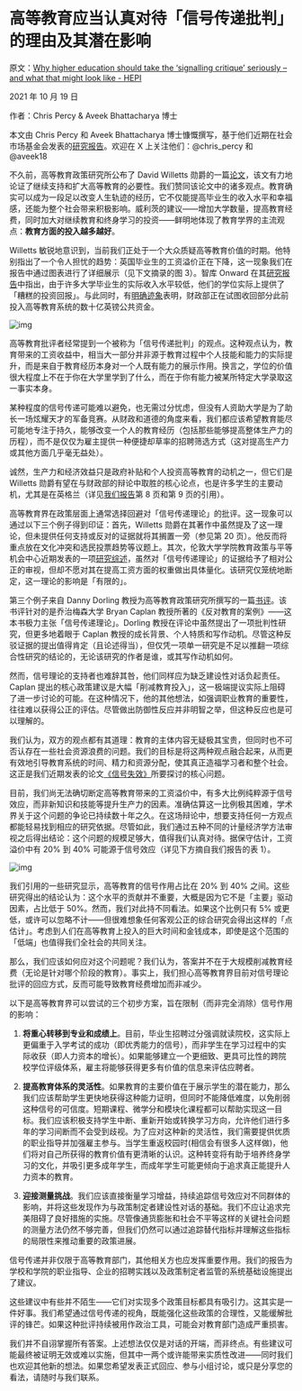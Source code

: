 # 高等教育应当认真对待「信号传递批判」的理由及其潜在影响

原文：[Why higher education should take the ‘signalling critique’ seriously – and what that might look like - HEPI](https://www.hepi.ac.uk/2021/10/19/why-higher-education-should-take-the-signalling-critique-seriously-and-what-that-might-look-like/)

2021 年 10 月 19 日

作者：Chris Percy & Aveek Bhattacharya 博士

本文由 Chris Percy 和 Aveek Bhattacharya 博士慷慨撰写，基于他们近期在社会市场基金会发表的[研究报告](https://www.smf.co.uk/publications/signal-failure/)。欢迎在 X 上关注他们：@chris_percy 和 @aveek18

不久前，高等教育政策研究所公布了 David Willetts 勋爵的一篇[论文](https://www.hepi.ac.uk/2021/09/30/how-to-boost-higher-education-and-cut-public-spending-by-david-willetts/)，该文有力地论证了继续支持和扩大高等教育的必要性。我们赞同该论文中的诸多观点。教育确实可以成为一段足以改变人生轨迹的经历，它不仅能提高毕业生的收入水平和幸福感，还能为整个社会带来积极影响。威利茨的建议——增加大学数量，提高教育经费，同时加大对继续教育和终身学习的投资——鲜明地体现了教育学界的主流观点：**教育方面的投入越多越好**。

Willetts 敏锐地意识到，当前我们正处于一个大众质疑高等教育价值的时期。他特别指出了一个令人担忧的趋势：英国毕业生的工资溢价正在下降，这一现象我们在报告中通过图表进行了详细展示（见下文摘录的图 3）。智库 Onward 在其[研究报告](https://www.ukonward.com/wp-content/uploads/2021/08/J6493-ONW-A-Question-Of-Degree-190104.pdf)中指出，由于许多大学毕业生的实际收入水平较低，他们的学位实际上提供了「糟糕的投资回报」。与此同时，有[明确迹象](https://www.thetimes.co.uk/article/tories-want-to-end-the-university-boom-years-9jgggnjf8)表明，财政部正在试图收回部分此前投入高等教育系统的数十亿英镑公共资金。

![img](https://i0.wp.com/www.hepi.ac.uk/wp-content/uploads/2021/10/Figure-3-with-source.png?resize=780%2C429&ssl=1)

高等教育批评者经常提到一个被称为「信号传递批判」的观点。这种观点认为，教育带来的工资收益中，相当大一部分并非源于教育过程中个人技能和能力的实际提升，而是来自于教育经历本身对一个人既有能力的展示作用。换言之，学位的价值很大程度上不在于你在大学里学到了什么，而在于你有能力被某所特定大学录取这一事实本身。

某种程度的信号传递可能难以避免，也无需过分忧虑，但没有人资助大学是为了助长一场炫耀天才的军备竞赛。从财政和道德的角度来看，我们都应该希望教育能尽可能地专注于持久，能够改变一个人的教育经历（包括那些能够提高整体生产力的历程），而不是仅仅为雇主提供一种便捷却草率的招聘筛选方式（这对提高生产力或其他方面几乎毫无益处）。

诚然，生产力和经济效益只是政府补贴和个人投资高等教育的动机之一，但它们是 Willetts 勋爵有望在与财政部的辩论中取胜的核心论点，也是许多学生的主要动机，尤其是在英格兰（详见[我们报告](https://www.smf.co.uk/publications/signal-failure/)第 8 页和第 9 页的引用）。

高等教育界在政策层面上通常选择回避对「信号传递理论」的批评。这一现象可以通过以下三个例子得到印证：首先，Willetts 勋爵在其著作中虽然提及了这一理论，但未提供任何支持或反对的证据就将其搁置一旁（参见第 20 页）。他反而将重点放在文化冲突和选民投票趋势等议题上。其次，伦敦大学学院教育政策与平等机会中心近期发表的一项[研究综述](https://econpapers.repec.org/paper/uclcepeob/12.htm)，虽然对「信号传递理论」的证据给予了相对公正的审视，但却不愿对其在提高工资方面的权重做出具体量化。该研究仅笼统地断定，这一理论的影响是「有限的」。

第三个例子来自 Danny Dorling 教授为高等教育政策研究所撰写的一篇[书评](https://www.hepi.ac.uk/2019/09/06/review-by-danny-dorling-of-the-case-against-education-why-the-education-system-is-a-waste-of-time-and-money-by-professor-bryan-caplan-of-george-mason-university/)。该书评针对的是乔治梅森大学 Bryan Caplan 教授所著的《反对教育的案例》——这本书极力主张「信号传递理论」。Dorling 教授在评论中虽然提出了一项批判性研究，但更多地着眼于 Caplan 教授的成长背景、个人特质和写作动机。尽管这种反驳证据的提出值得肯定（且论述得当），但仅凭一项单一研究是不足以推翻一项综合性研究的结论的，无论该研究的作者是谁，或其写作动机如何。

然而，信号理论的支持者也难辞其咎，他们同样应为缺乏建设性对话负起责任。Caplan 提出的核心政策建议是大幅「削减教育投入」，这一极端提议实际上阻碍了进一步讨论的可能。在这种情况下，他的其他想法，如强调职业教育的重要性，往往难以获得公正的评估。尽管做出防御性反应并非明智之举，但这种反应也是可以理解的。

我们认为，双方的观点都有其道理：教育的主体内容无疑极其宝贵，但同时也不可否认存在一些社会资源浪费的问题。我们的目标是将这两种观点融合起来，从而更有效地引导教育系统的时间、精力和资源分配，使其真正造福学习者和整个社会。这正是我们近期发表的论文[《信号失效》](https://www.smf.co.uk/publications/signal-failure/)所要探讨的核心问题。

目前，我们尚无法确切断定高等教育带来的工资溢价中，有多大比例纯粹源于信号效应，而非新知识和技能等提升生产力的因素。准确估算这一比例极其困难，学术界关于这个问题的争论已持续数十年之久。在这场辩论中，想要支持任何一方观点都能轻易找到相应的研究依据。尽管如此，我们通过五种不同的计量经济学方法审视之后得出结论：这个问题的规模足够大，值得我们认真对待。据保守估计，工资溢价中有 20% 到 40% 可能源于信号效应（详见下方摘自我们报告的表 1）。

![img](https://i0.wp.com/www.hepi.ac.uk/wp-content/uploads/2021/10/Table-1-Estimated-signalling-share-by-technique.jpg?resize=1024%2C584&ssl=1)

我们引用的一些研究显示，高等教育的信号作用占比在 20% 到 40% 之间。这些研究得出的结论认为：这个水平的贡献并不重要，大概是因为它不是「主要」驱动因素，占比低于 50%。然而，我们对此持不同看法。如果这个比例只有 5% 或更低，或许可以忽略不计——但很难想象任何客观公正的综合研究会得出这样的「点估计」。考虑到人们在高等教育上投入的巨大时间和金钱成本，即使是这个范围的「低端」也值得我们全社会的共同关注。

那么，我们应该如何应对这个问题呢？我们认为，答案并不在于大规模削减教育经费（无论是针对哪个阶段的教育）。事实上，我们担心高等教育界目前对信号理论批评的回应方式，反而可能导致教育经费增加而非减少。

以下是高等教育界可以尝试的三个初步方案，旨在限制（而非完全消除）信号作用的影响：

1. **将重心转移到专业和成绩上**。目前，毕业生招聘过分强调就读院校，这实际上更偏重于入学考试的成功（即优秀能力的信号），而非学生在学习过程中的实际收获（即人力资本的增长）。如果能够建立一个更细致、更具可比性的跨院校学位评级体系，雇主将能够获得更多有价值的信息来评估应聘者。

2. **提高教育体系的灵活性**。如果教育的主要价值在于展示学生的潜在能力，那么我们应该帮助学生更快地获得这种能力证明，但同时不能降低难度，以免削弱这种信号的可信度。短期课程、微学分和模块化课程都可以帮助实现这一目标。我们应该积极支持学生中断、重新开始或转换学习方向，允许他们进行多年的学习间断而不会受到歧视。为了应对这种新的灵活性，我们需要提供优质的职业指导并加强雇主参与。当学生重返校园时(相信会有很多人这样做)，他们将对自己所获得的教育价值有更清晰的认识。这种转变将有助于培养终身学习的文化，并吸引更多成年学生，而成年学生可能更倾向于追求真正能提升人力资本的教育。

3. **迎接测量挑战**。我们应该直接衡量学习增益，持续追踪信号效应对不同群体的影响，并将这些发现作为与政策制定者建设性对话的基础。我们不应让追求完美阻碍了良好措施的实施。尽管像通货膨胀和社会不平等这样的关键社会问题的测量方法仍然不够完善，但我们仍然可以通过追踪替代指标并理解这些指标的局限性来推动重要的政策进展。

信号传递并非仅限于高等教育部门，其他相关方也应发挥重要作用。我们的报告为学校和学院的职业指导、企业的招聘实践以及政策制定者监管的系统基础设施提出了建议。

这些建议中有些并不陌生——它们对实现多个政策目标都具有吸引力。这其实是一件好事。我们希望通过信号传递的视角，既能强化这些政策的合理性，又能缓解批评的锋芒。如果这种批评持续被用作政治工具，可能会对教育部门造成严重损害。

我们并不自诩掌握所有答案。上述想法仅仅是对话的开端，而非终点。有些建议可能最终被证明无效或难以实施，但其中一两个或许能带来实质性改进——同时我们也欢迎其他新的想法。如果您希望发表正式回应、参与小组讨论，或只是分享您的看法，请随时与我们联系。
